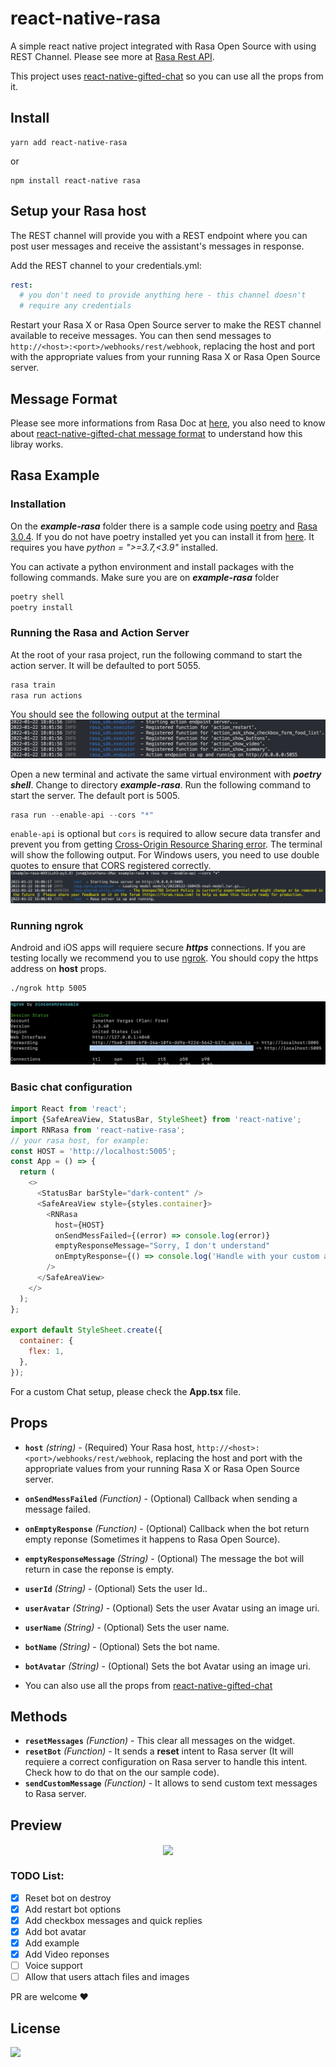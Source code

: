 # react-native-rasa

A simple react native project integrated with Rasa Open Source with using REST Channel. Please see more at [Rasa Rest API](https://rasa.com/docs/rasa/connectors/your-own-website/#rest-channels).

This project uses [react-native-gifted-chat](https://github.com/FaridSafi/react-native-gifted-chat) so you can use all the props from it.

## Install

```
yarn add react-native-rasa
```

or

```
npm install react-native rasa
```

## Setup your Rasa host

The REST channel will provide you with a REST endpoint where you can post user messages and receive the assistant's messages in response.

Add the REST channel to your credentials.yml:

```yml
rest:
  # you don't need to provide anything here - this channel doesn't
  # require any credentials
```

Restart your Rasa X or Rasa Open Source server to make the REST channel available to receive messages. You can then send messages to `http://<host>:<port>/webhooks/rest/webhook`, replacing the host and port with the appropriate values from your running Rasa X or Rasa Open Source server.

## Message Format

Please see more informations from Rasa Doc at [here](https://rasa.com/docs/rasa/connectors/your-own-website/#rest-channels), you also need to know about [react-native-gifted-chat message format](https://github.com/FaridSafi/react-native-gifted-chat#message-object) to understand how this libray works.

## Rasa Example
### Installation

On the ***example-rasa*** folder there is a sample code using [poetry](https://python-poetry.org) and [Rasa 3.0.4](https://rasa.com/docs/rasa/). If you do not have poetry installed yet you can install it from [here](https://python-poetry.org/docs/#installation). It requires you have *python = ">=3.7,<3.9"* installed.

You can activate a python environment and install packages with the following commands. Make sure you are on ***example-rasa*** folder
```python
poetry shell
poetry install
```

### Running the Rasa and Action Server

At the root of your rasa project, run the following command to start the action server. It will be defaulted to port 5055.

```python
rasa train
rasa run actions
```

You should see the following output at the terminal
![action-server-img](preview/action-server.png)

Open a new terminal and activate the same virtual environment with ***poetry shell***. Change to directory ***example-rasa***. Run the following command to start the server. The default port is 5005.

```python
rasa run --enable-api --cors "*"
```

`enable-api` is optional but `cors` is required to allow secure data transfer and prevent you from getting [Cross-Origin Resource Sharing error](https://developer.mozilla.org/en-US/docs/Web/HTTP/CORS/Errors). The terminal will show the following output. For Windows users, you need to use double quotes to ensure that CORS registered correctly.
![api-server-img](preview/enable-api.png)

### Running ngrok
Android and iOS apps will requiere secure ***https*** connections. If you are testing locally we recommend you to use [ngrok](https://ngrok.com/). You should copy the https address on **host** props.

```
./ngrok http 5005
```

![action-server-img](preview/ngrok.png)


### Basic chat configuration

```javascript
import React from 'react';
import {SafeAreaView, StatusBar, StyleSheet} from 'react-native';
import RNRasa from 'react-native-rasa';
// your rasa host, for example:
const HOST = 'http://localhost:5005';
const App = () => {
  return (
    <>
      <StatusBar barStyle="dark-content" />
      <SafeAreaView style={styles.container}>
        <RNRasa
          host={HOST}
          onSendMessFailed={(error) => console.log(error)}
          emptyResponseMessage="Sorry, I don't understand"
          onEmptyResponse={() => console.log('Handle with your custom action')}
        />
      </SafeAreaView>
    </>
  );
};

export default StyleSheet.create({
  container: {
    flex: 1,
  },
});
```

For a custom Chat setup, please check the **App.tsx** file.

## Props
- **`host`** _(string)_ - (Required) Your Rasa host, `http://<host>:<port>/webhooks/rest/webhook`, replacing the host and port with the appropriate values from your running Rasa X or Rasa Open Source server.
- **`onSendMessFailed`** _(Function)_ - (Optional) Callback when sending a message failed.
- **`onEmptyResponse`** _(Function)_ - (Optional) Callback when the bot return empty reponse (Sometimes it happens to Rasa Open Source).
- **`emptyResponseMessage`** _(String)_ - (Optional) The message the bot will return in case the reponse is empty.
- **`userId`** _(String)_ - (Optional) Sets the user Id..
- **`userAvatar`** _(String)_ - (Optional) Sets the user Avatar using an image uri.
- **`userName`** _(String)_ - (Optional) Sets the user name.
- **`botName`** _(String)_ - (Optional) Sets the bot name.
- **`botAvatar`** _(String)_ - (Optional) Sets the bot Avatar using an image uri.


- You can also use all the props from [react-native-gifted-chat](https://github.com/FaridSafi/react-native-gifted-chat)

## Methods
- **`resetMessages`** _(Function)_ - This clear all messages on the widget.
- **`resetBot`** _(Function)_ - It sends a **reset** intent to Rasa server (It will requiere a correct configuration on Rasa server to handle this intent. Check how to do that on the our sample code).
- **`sendCustomMessage`** _(Function)_ - It allows to send custom text messages to Rasa server.

## Preview
  
<p align="center">
  <img src="preview/demo.gif" width="200" align="center"/>
</p>

### TODO List:

- [x] Reset bot on destroy
- [x] Add restart bot options
- [x] Add checkbox messages and quick replies
- [x] Add bot avatar
- [x] Add example
- [x] Add Video reponses
- [ ] Voice support
- [ ] Allow that users attach files and images

PR are welcome ❤️

## License

  <a title='License' href="https://github.com/hungvu193/react-native-rasat/blob/master/LICENSE" height="18">
    <img src='https://img.shields.io/badge/license-MIT-blue.svg' />
  </a>
